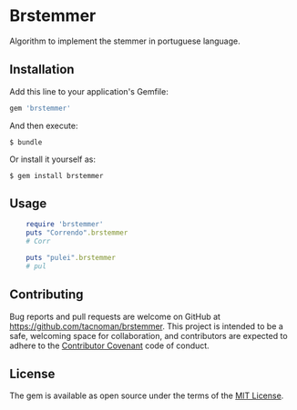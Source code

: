 # Brstemmer

Algorithm to implement the stemmer in portuguese language.

## Installation

Add this line to your application's Gemfile:

```ruby
gem 'brstemmer'
```

And then execute:

    $ bundle

Or install it yourself as:

    $ gem install brstemmer

## Usage

```ruby
    require 'brstemmer'
    puts "Correndo".brstemmer
    # Corr

    puts "pulei".brstemmer
    # pul
```

## Contributing

Bug reports and pull requests are welcome on GitHub at https://github.com/tacnoman/brstemmer. This project is intended to be a safe, welcoming space for collaboration, and contributors are expected to adhere to the [Contributor Covenant](http://contributor-covenant.org) code of conduct.


## License

The gem is available as open source under the terms of the [MIT License](http://opensource.org/licenses/MIT).

